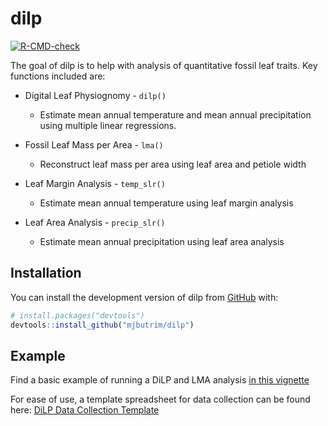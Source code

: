 
<!-- README.md is generated from README.Rmd. Please edit that file -->

# dilp

<!-- badges: start -->

[![R-CMD-check](https://github.com/mjbutrim/dilp/actions/workflows/R-CMD-check.yaml/badge.svg)](https://github.com/mjbutrim/dilp/actions/workflows/R-CMD-check.yaml)
<!-- badges: end -->

The goal of dilp is to help with analysis of quantitative fossil leaf
traits. Key functions included are:

- Digital Leaf Physiognomy - `dilp()`

  - Estimate mean annual temperature and mean annual precipitation using
    multiple linear regressions.

- Fossil Leaf Mass per Area - `lma()`

  - Reconstruct leaf mass per area using leaf area and petiole width

- Leaf Margin Analysis - `temp_slr()`

  - Estimate mean annual temperature using leaf margin analysis

- Leaf Area Analysis - `precip_slr()`

  - Estimate mean annual precipitation using leaf area analysis

## Installation

You can install the development version of dilp from
[GitHub](https://github.com/) with:

``` r
# install.packages("devtools")
devtools::install_github("mjbutrim/dilp")
```

## Example

Find a basic example of running a DiLP and LMA analysis [in this
vignette](https://mjbutrim.github.io/dilp/articles/dilp.html)

For ease of use, a template spreadsheet for data collection can be found
here: [DiLP Data Collection
Template](https://drive.google.com/file/d/1UYAd0u2fIn2QCLF6aKKzTj6KPaAPv0d1/view?usp=sharing)
